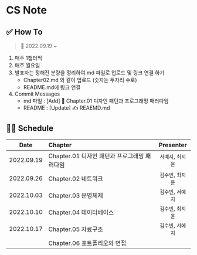 # CS Note

## ✅ How To

> 📅 2022.09.19 ~

1. 매주 1챕터씩
2. 매주 월요일
3. 발표자는 정해진 분량을 정리하여 md 파일로 업로드 및 링크 연결 하기
    - Chapter02.md 와 같이 업로드 (숫자는 두자리 수로)
    - README.md에 링크 연결
4. Commit Messages
    - md 파일 : [Add] 📝 Chapter.01 디자인 패턴과 프로그래밍 패러다임
    - README : [Update] ✍️ REAEMD.md

## 👩‍💻 Schedule

|      Date       | Chapter                                                                                       |  Presenter   |
|:---------------:|:----------------------------------------------------------------------------------------------|:------------:|
|2022.09.19|Chapter.01 디자인 패턴과 프로그래밍 패러다임|`서예지`, `최지윤`|
|2022.09.26|Chapter.02 네트워크|`김수빈`, `최지윤`|
|2022.10.03|Chapter.03 운영체제|`김수빈`, `서예지`|
|2022.10.10|Chapter.04 데이터베이스|`김수빈`, `최지윤`|
|2022.10.17|Chapter.05 자료구조|`김수빈`, `서에지`|
||Chapter.06 포트폴리오와 면접 ||
